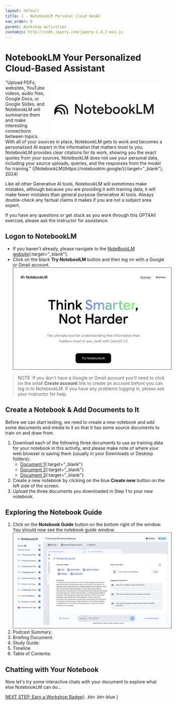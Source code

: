 ```yaml
---
layout: default
title: 1 - NotebookLM Personal Cloud GenAI
nav_order: 6
parent: Workshop Activities
customjs: http://code.jquery.com/jquery-1.4.2.min.js
--- 
```

# NotebookLM Your Personalized Cloud-Based Assistant 
<img src="images/5-notebooklm-logo.png" style="float:right;width:350px;padding:10px;" alt="NoteboolLM Logo">
"Upload PDFs, websites, YouTube videos, audio files, Google Docs, or Google Slides, and NotebookLM will summarize them and make interesting connections between topics. With all of your sources in place, NotebookLM gets to work and becomes a personalized AI expert in the information that matters most to you. NotebookLM provides clear citations for its work, showing you the exact quotes from your sources. NotebookLM does not use your personal data, including your source uploads, queries, and the responses from the model for training." ([NotebookLM](https://notebooklm.google/){:target="_blank"}, 2024)

Like all other Generative AI tools, NotebookLM will sometimes make mistakes, although because you are providing it with training data, it will make fewer mistakes than general purpose Generative AI tools. Always double-check any factual claims it makes if you are not a subject area expert. 

If you have any questions or get stuck as you work through this GPT4All exercise, please ask the instructor for assistance.

## Logon to NotebookLM
- If you haven't already, please navigate to the [NoteBookLM website](https://notebooklm.google/){:target="_blank"}.
- Click on the black **Try NoteboolLM** button and then log on with a Google or Gmail account.  
<img src="images/5-notebooklm-try.png" style="width:800px;padding:10px;border: 1px solid #555;" alt="Try NotebookLM button"><br>

> NOTE: If you don't have a Google or Gmail account you'll need to click on the small **Create account** link to create an account before you can log in to NotebookLM. If you have any problems logging in, please ask your instructor for help.

## Create a Notebook & Add Documents to It
Before we can start testing, we need to create a new notebook and add some documents and media to it so that it has some source documents to train on and draw from.

1. Download each of the following three documents to use as training data for your notebook in this activity, and please make note of where your web browser is saving them (usually in your Downloads or Desktop folders):
   - [Document 1](https://isam2022.hemi-makers.org/wp-content/uploads/sites/3/2022/09/031..pdf){:target="_blank"}
   - [Document 2](images/Digital_Badges_in_Education-libre.pdf){:target="_blank"}
   - [Document 3](images/6985-18529-1-PB.pdf){:target="_blank"}
3. Create a new notebook by clicking on the blue **Create new** button on the left side of the screen.
4. Upload the three documents you downloaded in Step 1 to your new notebook.

## Exploring the Notebook Guide 
1. Click on the **Notebook Guide** button on the bottom right of the window. You should now see the notebook guide window.
<img src="images/5-notebook-guide.png" style="width:800px;padding:10px;border: 1px solid #555;" alt="Notebook guide window"><br>
2. Podcast Summary:
3. Briefing Document:
4. Study Guide:
5. Timeline
6. Table of Contents:

## Chatting with Your Notebook
Now let's try some interactive chats with your document to explore what else NotebookLM can do...
  
[NEXT STEP: Earn a Workshop Badge](excel-chat.html){: .btn .btn-blue }
